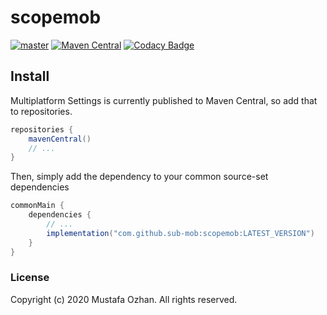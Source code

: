 # scopemob

[![master](https://github.com/SUB-MOB/scopemob/actions/workflows/master.yml/badge.svg)](https://github.com/SUB-MOB/scopemob/actions/workflows/master.yml)
[![Maven Central](https://maven-badges.herokuapp.com/maven-central/com.github.sub-mob/scopemob/badge.svg)](https://maven-badges.herokuapp.com/maven-central/com.github.sub-mob/scopemob)
[![Codacy Badge](https://api.codacy.com/project/badge/Grade/35c32a0221ab44e18400834c35b8f402)](https://www.codacy.com/gh/SUB-MOB/scopemob?utm_source=github.com&amp;utm_medium=referral&amp;utm_content=SUB-MOB/scopemob&amp;utm_campaign=Badge_Grade)

## Install

Multiplatform Settings is currently published to Maven Central, so add that to repositories.

```groovy
repositories {
    mavenCentral()
    // ...
}
```

Then, simply add the dependency to your common source-set dependencies

```groovy
commonMain {
    dependencies {
        // ...
        implementation("com.github.sub-mob:scopemob:LATEST_VERSION")
    }
}
```

### License

Copyright (c) 2020 Mustafa Ozhan. All rights reserved.
